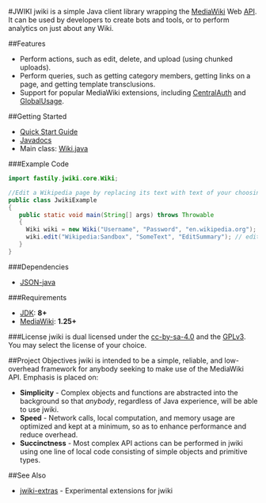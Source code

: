 #JWIKI
jwiki is a simple Java client library wrapping the [MediaWiki](https://www.mediawiki.org/wiki/MediaWiki) Web [API](https://www.mediawiki.org/wiki/API:Main_page).  It can be used by developers to create bots and tools, or to perform analytics on just about any Wiki.

##Features
* Perform actions, such as edit, delete, and upload (using chunked uploads).
* Perform queries, such as getting category members, getting links on a page, and getting template transclusions.
* Support for popular MediaWiki extensions, including [CentralAuth](https://www.mediawiki.org/wiki/Extension:CentralAuth) and [GlobalUsage](https://www.mediawiki.org/wiki/Extension:GlobalUsage).

##Getting Started
* [Quick Start Guide](https://github.com/fastily/jwiki/wiki/Quick-Start-Guide)
* [Javadocs](https://fastily.github.io/jwiki/docs/jwiki/)
* Main class: [Wiki.java](https://github.com/fastily/jwiki/blob/master/src/jwiki/core/Wiki.java)

###Example Code
```java
import fastily.jwiki.core.Wiki;

//Edit a Wikipedia page by replacing its text with text of your choosing.
public class JwikiExample
{
   public static void main(String[] args) throws Throwable
   {
     Wiki wiki = new Wiki("Username", "Password", "en.wikipedia.org"); // login
     wiki.edit("Wikipedia:Sandbox", "SomeText", "EditSummary"); // edit
   }
}
```

###Dependencies
* [JSON-java](https://github.com/stleary/JSON-java)

###Requirements
* [JDK](https://www.oracle.com/technetwork/java/javase/downloads/jdk8-downloads-2133151.html): **8+**
* [MediaWiki](https://www.mediawiki.org/wiki/MediaWiki): **1.25+**

###License
jwiki is dual licensed under the [cc-by-sa-4.0](https://creativecommons.org/licenses/by-sa/4.0/) and the [GPLv3](https://www.gnu.org/licenses/gpl-3.0.en.html).  You may select the license of your choice.

##Project Objectives
jwiki is intended to be a simple, reliable, and low-overhead framework for anybody seeking to make use of the MediaWiki API.  Emphasis is placed on:

* **Simplicity** - Complex objects and functions are abstracted into the background so that _anybody_, regardless of Java experience, will be able to use jwiki.
* **Speed** - Network calls, local computation, and memory usage are optimized and kept at a minimum, so as to enhance performance and reduce overhead.
* **Succinctness** - Most complex API actions can be performed in jwiki using one line of local code consisting of simple objects and primitive types.

##See Also
* [jwiki-extras](https://github.com/fastily/jwiki-extras) - Experimental extensions for jwiki
